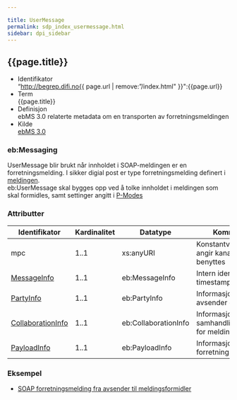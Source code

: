 ```yaml
---

title: UserMessage  
permalink: sdp_index_usermessage.html
sidebar: dpi_sidebar
---
```


## {{page.title}}

  - Identifikator  
    “http://begrep.difi.no{{ page.url | remove:”/index.html"
    }}":{{page.url}}
  - Term  
    {{page.title}}
  - Definisjon  
    ebMS 3.0 relaterte metadata om en transporten av
    forretningsmeldingen
  - Kilde  
    [ebMS 3.0](http://docs.oasis-open.org/ebxml-msg/ebms/v3.0/core/os/ebms_core-3.0-spec-os.html)

### eb:Messaging

UserMessage blir brukt når innholdet i SOAP-meldingen er en
forretningsmelding. I sikker digial post er type forretningsmelding
definert i [meldingen](../../meldinger/index.md).  
eb:UserMessage skal bygges opp ved å tolke innholdet i meldingen som
skal formidles, samt settinger angitt i
[P-Modes](../Meldingsutveksling/index.md)

### Attributter

| Identifikator | Kardinalitet | Datatype | Kommentar |
| --- | --- | --- | --- |
| mpc | 1..1 | xs:anyURI | Konstantverdi som angir kanal som skal benyttes |
| [MessageInfo](MessageInfo.md) | 1..1 | eb:MessageInfo | Intern identifikator og timestamp |
| [PartyInfo](PartyInfo.md) | 1..1 | eb:PartyInfo | Informasjon om avsender og mottaker |
| [CollaborationInfo](CollaborationInfo.md) | 1..1 | eb:CollaborationInfo | Informasjon om avtalt samhandlingsmønster for meldingen |
| [PayloadInfo](PayloadInfo.md) | 1..1 | eb:PayloadInfo | Informasjon om selve forretningsmeldingen |

### Eksempel

  - [SOAP forretningsmelding fra avsender til
    meldingsformidler](https://difi.github.io/felleslosninger/resources/begrep/sikkerDigitalPost/eksempler/soap/1_request_forretningsmelding_fra_postavsender_til_meldingsformidler.xml)
